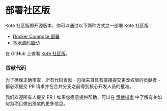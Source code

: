# 部署社区版

Kofe 社区版即开源版本，你可以通过以下两种方式之一部署 Kofe 社区版：

* [Docker Compose 部署](https://docs.kofe.ai/v/zh-hans/getting-started/install-self-hosted/docker-compose)
* [本地源码启动](https://docs.kofe.ai/v/zh-hans/getting-started/install-self-hosted/local-source-code)

在 GitHub 上查看 [Kofe 社区版](https://github.com/langgenius/kofe)。

### 贡献代码

为了确保正确审查，所有代码贡献 - 包括来自具有直接提交更改权限的贡献者 - 都必须提交 PR 请求并在合并分支之前得到核心开发人员的批准。

我们欢迎所有人提交 PR！如果您愿意提供帮助，可以在 [贡献指南](https://github.com/langgenius/kofe/blob/main/CONTRIBUTING_CN.md) 中了解有关如何为项目做出贡献的更多信息。
